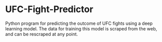 # UFC-Fight-Predictor
Python program for predicting the outcome of UFC fights using a deep learning model. The data for training this model is scraped from the web, and can be rescraped at any point. 
